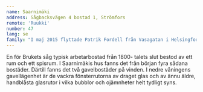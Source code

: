 ```yaml
---
name: Saarnimäki
address: Sågbacksvägen 4 bostad 1, Strömfors
remote: 'Ruukki'
number: 47
lang: se
family: "I maj 2015 flyttade Patrik Fordell från Vasagatan i Helsingfors till idylliska, lilla och lugna Strömfors bruk.\n– Jag hade fått nog av hetsen i storstaden där jag hade bott hela mitt liv, säger han. När jag sedan såg en annons på nätet om att det här huset hyrs ut kom jag och tittade och jag gillade det direkt.\nFordell är core perfomance coach som bland annat leder och utbildar företagsledare, entreprenörer, organisationer, team och chefer så att det ska få tillgång till sin fulla potential. Ibland jobbar han i Helsingfors, men distansjobb går också bra.\nPå fritiden gillar han att laga mat och att syssla med tai chi och qigong. Det estetiska i livet tilltalar honom och i Strömfors behöver han bara titta ut genom sina fönster för att få uppleva allt som är vackert."
---
```

En för Brukets såg typisk arbetarbostad från 1800- talets slut bestod av ett rum och ett spisrum. I Saarnimäkis hus fanns det från början fyra sådana bostäder. Därtill fanns det två gavelbostäder på vinden. I nedre våningens gavellägenhet är de vackra fönsterrutorna av draget glas och av ännu äldre, handblåsta glasrutor i vilka bubblor och ojämnheter helt tydligt syns.
